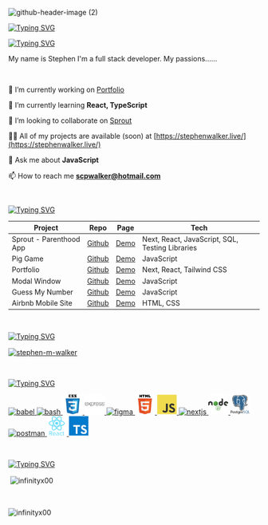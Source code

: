 ![github-header-image (2)](https://github.com/INFINITYX00/INFINITYX00/assets/145766101/b87256d7-8f3d-4be2-8d4f-3e0dc2cb4fb4)


<p align="left">
   <a href="https://git.io/typing-svg"><img src="https://readme-typing-svg.demolab.com?font=Fira+Code&weight=600&size=30&pause=1000&color=628FE7F6&background=A978FF00&random=false&width=600&height=60&lines=Hi%2C+My+Name+is+Stephen;Full+Stack+Developer;Contact+Me+to+Collab+on+Projects;Eager+to+Learn+New+Tech" alt="Typing SVG" /></a>
</p>
<p align="left">
   <a href="https://git.io/typing-svg"><img src="https://readme-typing-svg.demolab.com?font=Fira+Code&weight=500&size=24&color=43629FF6&vCenter=true&random=false&width=435&height=32&lines=About+me%3A" alt="Typing SVG" /></a>
</p>

<p>My name is Stephen I'm a full stack developer. My passions......
</p>

<br>

🔭 I’m currently working on [Portfolio](https://github.com/INFINITYX00/Portfolio)

🌱 I’m currently learning **React, TypeScript**

👯 I’m looking to collaborate on [Sprout](https://github.com/INFINITYX00/Sprout)

👨‍💻 All of my projects are available (soon) at [https://stephenwalker.live/](https://stephenwalker.live/)

💬 Ask me about **JavaScript**

📫 How to reach me **scpwalker@hotmail.com**

<br>

<p align="left">
   <a href="https://git.io/typing-svg"><img src="https://readme-typing-svg.demolab.com?font=Fira+Code&weight=500&size=24&color=43629FF6&vCenter=true&random=false&width=435&height=32&lines=Projects%3A" alt="Typing SVG" /></a>
</p>

| Project                | Repo                                                    | Page                                                      | Tech                             |
| ---------------------- | ------------------------------------------------------- | --------------------------------------------------------- | -------------------------------- |
| Sprout - Parenthood App| [Github](https://github.com/INFINITYX00/Sprout)         | [Demo]()                                                  | Next, React, JavaScript, SQL, Testing Libraries |
| Pig Game               | [Github](https://github.com/INFINITYX00/Pig-Game)       | [Demo](https://infinityx00.github.io/Pig-Game/)           | JavaScript                       |
| Portfolio              | [Github](https://github.com/INFINITYX00/Portfolio)      | [Demo](https://stephenwalker.live/)                       | Next, React, Tailwind CSS        |
| Modal Window           | [Github](https://github.com/INFINITYX00/Modal-window)   | [Demo](https://infinityx00.github.io/Modal-window/)       | JavaScript                       |
| Guess My Number        | [Github](https://github.com/INFINITYX00/Guess-My-Number)| [Demo](https://infinityx00.github.io/Guess-My-Number/)    | JavaScript                       |
| Airbnb Mobile Site     | [Github](https://github.com/INFINITYX00/AirBnB-mobile)  | [Demo](https://infinityx00.github.io/AirBnB-mobile/)      | HTML, CSS                        |

<br>

<p align="left">
   <a href="https://git.io/typing-svg"><img src="https://readme-typing-svg.demolab.com?font=Fira+Code&weight=500&size=24&color=43629FF6&vCenter=true&random=false&width=435&height=32&lines=Connect%3A" alt="Typing SVG" /></a>
</p>

<p align="left">
<a href="https://linkedin.com/in/stephen-m-walker" target="blank"><img align="center" src="https://raw.githubusercontent.com/rahuldkjain/github-profile-readme-generator/master/src/images/icons/Social/linked-in-alt.svg" alt="stephen-m-walker" height="30" width="40" /></a>
</p>

<br>

<p align="left">
   <a href="https://git.io/typing-svg"><img src="https://readme-typing-svg.demolab.com?font=Fira+Code&weight=500&size=24&color=43629FF6&vCenter=true&random=false&width=435&height=32&lines=Languages+and+Tools%3A" alt="Typing SVG" /></a>
</p>
<p align="left"> <a href="https://babeljs.io/" target="_blank" rel="noreferrer"> <img src="https://www.vectorlogo.zone/logos/babeljs/babeljs-icon.svg" alt="babel" width="40" height="40"/> </a> <a href="https://www.gnu.org/software/bash/" target="_blank" rel="noreferrer"> <img src="https://www.vectorlogo.zone/logos/gnu_bash/gnu_bash-icon.svg" alt="bash" width="40" height="40"/> </a> <a href="https://www.w3schools.com/css/" target="_blank" rel="noreferrer"> <img src="https://raw.githubusercontent.com/devicons/devicon/master/icons/css3/css3-original-wordmark.svg" alt="css3" width="40" height="40"/> </a> <a href="https://expressjs.com" target="_blank" rel="noreferrer"> <img src="https://raw.githubusercontent.com/devicons/devicon/master/icons/express/express-original-wordmark.svg" alt="express" width="40" height="40"/> </a> <a href="https://www.figma.com/" target="_blank" rel="noreferrer"> <img src="https://www.vectorlogo.zone/logos/figma/figma-icon.svg" alt="figma" width="40" height="40"/> </a> <a href="https://www.w3.org/html/" target="_blank" rel="noreferrer"> <img src="https://raw.githubusercontent.com/devicons/devicon/master/icons/html5/html5-original-wordmark.svg" alt="html5" width="40" height="40"/> </a> <a href="https://developer.mozilla.org/en-US/docs/Web/JavaScript" target="_blank" rel="noreferrer"> <img src="https://raw.githubusercontent.com/devicons/devicon/master/icons/javascript/javascript-original.svg" alt="javascript" width="40" height="40"/> </a> <a href="https://nextjs.org/" target="_blank" rel="noreferrer"> <img src="https://cdn.worldvectorlogo.com/logos/nextjs-2.svg" alt="nextjs" width="40" height="40"/> </a> <a href="https://nodejs.org" target="_blank" rel="noreferrer"> <img src="https://raw.githubusercontent.com/devicons/devicon/master/icons/nodejs/nodejs-original-wordmark.svg" alt="nodejs" width="40" height="40"/> </a> <a href="https://www.postgresql.org" target="_blank" rel="noreferrer"> <img src="https://raw.githubusercontent.com/devicons/devicon/master/icons/postgresql/postgresql-original-wordmark.svg" alt="postgresql" width="40" height="40"/> </a> <a href="https://postman.com" target="_blank" rel="noreferrer"> <img src="https://www.vectorlogo.zone/logos/getpostman/getpostman-icon.svg" alt="postman" width="40" height="40"/> </a> <a href="https://reactjs.org/" target="_blank" rel="noreferrer"> <img src="https://raw.githubusercontent.com/devicons/devicon/master/icons/react/react-original-wordmark.svg" alt="react" width="40" height="40"/> </a> <a href="https://www.typescriptlang.org/" target="_blank" rel="noreferrer"> <img src="https://raw.githubusercontent.com/devicons/devicon/master/icons/typescript/typescript-original.svg" alt="typescript" width="40" height="40"/> </a> </p>

<br>

<p align="left">
   <a href="https://git.io/typing-svg"><img src="https://readme-typing-svg.demolab.com?font=Fira+Code&weight=500&size=24&color=43629FF6&vCenter=true&random=false&width=435&height=32&lines=My+Stats%3A" alt="Typing SVG" /></a>
</p>

<p>&nbsp;<img align="center" src="https://github-readme-stats.vercel.app/api?username=infinityx00&show_icons=true&locale=en" alt="infinityx00" /></p>

<br>

<p><img align="center" src="https://github-readme-streak-stats.herokuapp.com/?user=infinityx00&" alt="infinityx00" /></p>

